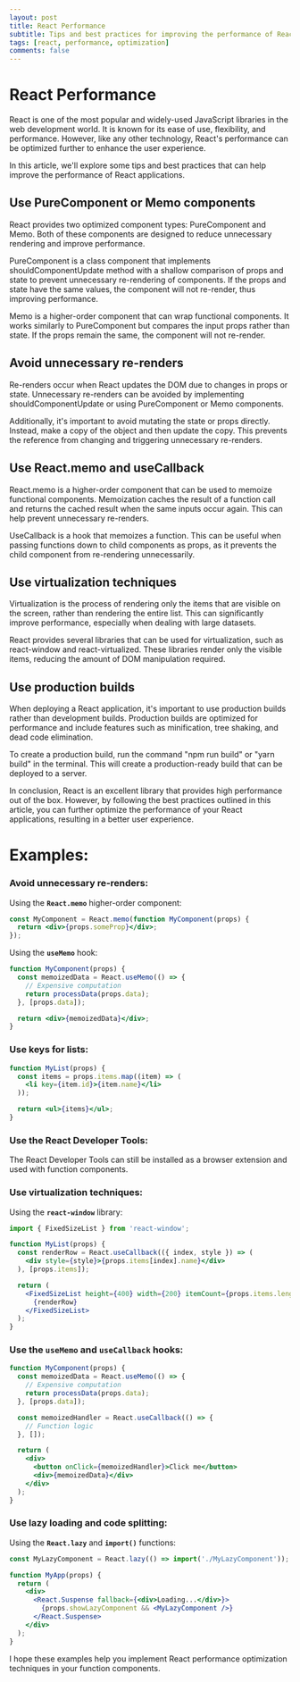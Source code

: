 ```yaml
---
layout: post
title: React Performance
subtitle: Tips and best practices for improving the performance of React applications
tags: [react, performance, optimization]
comments: false
---
```



# React Performance

React is one of the most popular and widely-used JavaScript libraries in the web development world. It is known for its ease of use, flexibility, and performance. However, like any other technology, React's performance can be optimized further to enhance the user experience.

In this article, we'll explore some tips and best practices that can help improve the performance of React applications.

## Use PureComponent or Memo components

React provides two optimized component types: PureComponent and Memo. Both of these components are designed to reduce unnecessary rendering and improve performance.

PureComponent is a class component that implements shouldComponentUpdate method with a shallow comparison of props and state to prevent unnecessary re-rendering of components. If the props and state have the same values, the component will not re-render, thus improving performance.

Memo is a higher-order component that can wrap functional components. It works similarly to PureComponent but compares the input props rather than state. If the props remain the same, the component will not re-render.

## Avoid unnecessary re-renders

Re-renders occur when React updates the DOM due to changes in props or state. Unnecessary re-renders can be avoided by implementing shouldComponentUpdate or using PureComponent or Memo components.

Additionally, it's important to avoid mutating the state or props directly. Instead, make a copy of the object and then update the copy. This prevents the reference from changing and triggering unnecessary re-renders.

## Use React.memo and useCallback

React.memo is a higher-order component that can be used to memoize functional components. Memoization caches the result of a function call and returns the cached result when the same inputs occur again. This can help prevent unnecessary re-renders.

UseCallback is a hook that memoizes a function. This can be useful when passing functions down to child components as props, as it prevents the child component from re-rendering unnecessarily.

## Use virtualization techniques

Virtualization is the process of rendering only the items that are visible on the screen, rather than rendering the entire list. This can significantly improve performance, especially when dealing with large datasets.

React provides several libraries that can be used for virtualization, such as react-window and react-virtualized. These libraries render only the visible items, reducing the amount of DOM manipulation required.

## Use production builds

When deploying a React application, it's important to use production builds rather than development builds. Production builds are optimized for performance and include features such as minification, tree shaking, and dead code elimination.

To create a production build, run the command "npm run build" or "yarn build" in the terminal. This will create a production-ready build that can be deployed to a server.

In conclusion, React is an excellent library that provides high performance out of the box. However, by following the best practices outlined in this article, you can further optimize the performance of your React applications, resulting in a better user experience.

# Examples:

### Avoid unnecessary re-renders:

Using the **`React.memo`** higher-order component:

```jsx
const MyComponent = React.memo(function MyComponent(props) {
  return <div>{props.someProp}</div>;
});
```

Using the **`useMemo`** hook:

```jsx
function MyComponent(props) {
  const memoizedData = React.useMemo(() => {
    // Expensive computation
    return processData(props.data);
  }, [props.data]);

  return <div>{memoizedData}</div>;
}
```

### Use keys for lists:

```jsx
function MyList(props) {
  const items = props.items.map((item) => (
    <li key={item.id}>{item.name}</li>
  ));

  return <ul>{items}</ul>;
}

```

### Use the React Developer Tools:

The React Developer Tools can still be installed as a browser extension and used with function components.

### Use virtualization techniques:

Using the **`react-window`** library:

```jsx
import { FixedSizeList } from 'react-window';

function MyList(props) {
  const renderRow = React.useCallback(({ index, style }) => (
    <div style={style}>{props.items[index].name}</div>
  ), [props.items]);

  return (
    <FixedSizeList height={400} width={200} itemCount={props.items.length} itemSize={50}>
      {renderRow}
    </FixedSizeList>
  );
}
```

### Use the **`useMemo`** and **`useCallback`** hooks:

```jsx
function MyComponent(props) {
  const memoizedData = React.useMemo(() => {
    // Expensive computation
    return processData(props.data);
  }, [props.data]);

  const memoizedHandler = React.useCallback(() => {
    // Function logic
  }, []);

  return (
    <div>
      <button onClick={memoizedHandler}>Click me</button>
      <div>{memoizedData}</div>
    </div>
  );
}

```

### Use lazy loading and code splitting:

Using the **`React.lazy`** and **`import()`** functions:

```jsx
const MyLazyComponent = React.lazy(() => import('./MyLazyComponent'));

function MyApp(props) {
  return (
    <div>
      <React.Suspense fallback={<div>Loading...</div>}>
        {props.showLazyComponent && <MyLazyComponent />}
      </React.Suspense>
    </div>
  );
}
```

I hope these examples help you implement React performance optimization techniques in your function components.